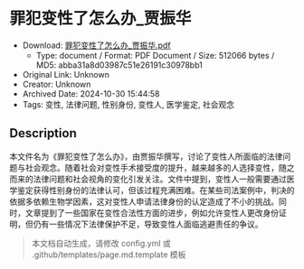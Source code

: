 # 罪犯变性了怎么办_贾振华

- Download: [罪犯变性了怎么办_贾振华.pdf](罪犯变性了怎么办_贾振华.pdf)
    - Type: document / Format: PDF Document / Size: 512066 bytes / MD5: abba31a8d03987c51e26191c30978bb1
- Original Link: Unknown
- Creator: Unknown
- Archived Date: 2024-10-30 15:44:58
- Tags: 变性, 法律问题, 性别身份, 变性人, 医学鉴定, 社会观念

## Description

本文件名为《罪犯变性了怎么办》，由贾振华撰写，讨论了变性人所面临的法律问题与社会观念。随着社会对变性手术接受度的提升，越来越多的人选择变性，随之而来的法律问题和社会视角的变化引发关注。文件中提到，变性人一般需要通过医学鉴定获得性别身份的法律认可，但该过程充满困难。在某些司法案例中，判决的依据多依赖生物学因素，这对变性人申请法律身份的认定造成了不小的挑战。同时，文章提到了一些国家在变性合法性方面的进步，例如允许变性人更改身份证明，但仍有一些情况下法律保护不足，导致变性人面临逃避责任的争议。

> 本文档自动生成，请修改 config.yml 或 .github/templates/page.md.template 模板
